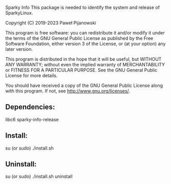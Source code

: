 Sparky Info
This package is needed to identify the system and release of SparkyLinux.

Copyright (C) 2019-2023 Paweł Pijanowski

This program is free software: you can redistribute it and/or modify
it under the terms of the GNU General Public License as published by
the Free Software Foundation, either version 3 of the License, or
(at your option) any later version.

This program is distributed in the hope that it will be useful,
but WITHOUT ANY WARRANTY; without even the implied warranty of
MERCHANTABILITY or FITNESS FOR A PARTICULAR PURPOSE.  See the
GNU General Public License for more details.

You should have received a copy of the GNU General Public License
along with this program.  If not, see <http://www.gnu.org/licenses/>.

Dependencies:
-------------
libc6
sparky-info-release

Install:
-------------
su (or sudo) 
./install.sh

Uninstall:
-------------
su (or sudo)
./install.sh uninstall
